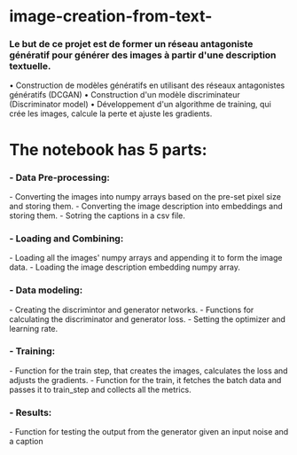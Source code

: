 # image-creation-from-text-
<h3> Le but de ce projet est de former un réseau antagoniste génératif pour générer des images à partir d'une description textuelle.  </h3>
• Construction de modèles génératifs en utilisant des réseaux antagonistes génératifs (DCGAN)
• Construction d'un modèle discriminateur (Discriminator model)
• Développement d'un algorithme de training, qui crée les images, calcule la perte et ajuste les gradients.

# The notebook has 5 parts:
<h3> - Data Pre-processing: </h3>
    - Converting the images into numpy arrays based on the pre-set pixel size and storing them.
    - Converting the image description into embeddings and storing them.
    - Sotring the captions in a csv file.
<h3>- Loading and Combining:</h3>
    - Loading all the images' numpy arrays and appending it to form the image data.
    - Loading the image description embedding numpy array.
<h3>- Data modeling: </h3>
    - Creating the discrimintor and generator networks.
    - Functions for calculating the discriminator and generator loss.
    - Setting the optimizer and learning rate.
<h3>- Training:</h3>
    - Function for the train step, that creates the images, calculates the loss and adjusts the gradients.
    - Function for the train, it fetches the batch data and passes it to train_step and collects all the metrics.
<h3>- Results:</h3>
    - Function for testing the output from the generator given an input noise and a caption
